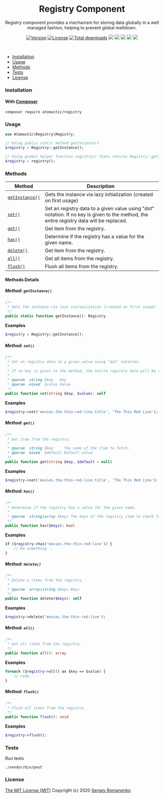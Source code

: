 <h1 align="center">Registry Component</h1>
<p align="center">
Registry component provides a mechanism for storing data globally in a well managed fashion, helping to prevent global meltdown.
</p>
<p align="center">
<a href="https://github.com/atomastic/registry/releases"><img alt="Version" src="https://img.shields.io/github/release/atomastic/registry.svg?label=version&color=green"></a> <a href="https://github.com/atomastic/registry"><img src="https://img.shields.io/badge/license-MIT-blue.svg?color=green" alt="License"></a> <a href="https://github.com/atomastic/registry"><img src="https://img.shields.io/github/downloads/atomastic/registry/total.svg?color=green" alt="Total downloads"></a> <img src="https://github.com/atomastic/registry/workflows/Static%20Analysis/badge.svg?branch=dev"> <img src="https://github.com/atomastic/registry/workflows/Tests/badge.svg">
  <a href="https://app.codacy.com/gh/atomastic/registry?utm_source=github.com&utm_medium=referral&utm_content=atomastic/registry&utm_campaign=Badge_Grade_Dashboard"><img src="https://api.codacy.com/project/badge/Grade/72b4dc84c20145e1b77dc0004a3c8e3d"></a> <a href="https://app.fossa.com/projects/git%2Bgithub.com%2Fatomastic%2Fregistry?ref=badge_shield" alt="FOSSA Status"><img src="https://app.fossa.com/api/projects/git%2Bgithub.com%2Fatomastic%2Fregistry.svg?type=shield"/></a> <a href="https://codeclimate.com/github/atomastic/registry/maintainability"><img src="https://api.codeclimate.com/v1/badges/4aff5282f051b4aebe22/maintainability" /></a>
</p>

<br>

* [Installation](#installation)
* [Usage](#usage)
* [Methods](#methods)
* [Tests](#tests)
* [License](#license)

### Installation

#### With [Composer](https://getcomposer.org)

```
composer require atomastic/registry
```

### Usage

```php
use Atomastic\Registry\Registry;

// Using public static method getInstance()
$registry = Registry::getInstance();

// Using global helper function registry() thats returns Registry::getInstance()
$registry = registry();
```

### Methods

| Method | Description |
|---|---|
| <a href="#registry_getInstance">`getInstance()`</a> | Gets the instance via lazy initialization (created on first usage) |
| <a href="#registry_set">`set()`</a> | Set an registry data to a given value using "dot" notation. If no key is given to the method, the entire registry data will be replaced. |
| <a href="#registry_get">`get()`</a> | Get item from the registry. |
| <a href="#registry_has">`has()`</a> | Determine if the registry has a value for the given name. |
| <a href="#registry_delete">`delete()`</a> | Get item from the registry. |
| <a href="#registry_all">`all()`</a> | Get all items from the registry. |
| <a href="#registry_flush">`flush()`</a> | Flush all items from the registry. |

#### Methods Details

##### <a name="registry_getInstance"></a> Method: `getInstance()`

```php
/**
 * Gets the instance via lazy initialization (created on first usage)
 */
public static function getInstance(): Registry
```

**Examples**

```php
$registry = Registry::getInstance();
```

##### <a name="registry_set"></a> Method: `set()`

```php
/**
 * Set an registry data to a given value using "dot" notation.
 *
 * If no key is given to the method, the entire registry data will be replaced.
 *
 * @param  string $key   Key
 * @param  mixed  $value Value
 */
public function set(string $key, $value): self
```

**Examples**

```php
$registry->set('movies.the-thin-red-line.title', 'The Thin Red Line');
```

##### <a name="registry_get"></a> Method: `get()`

```php
/**
 * Get item from the registry.
 *
 * @param  string $key     The name of the item to fetch.
 * @param  mixed  $default Default value
 */
public function get(string $key, $default = null)
```

**Examples**

```php
$registry->set('movies.the-thin-red-line.title', 'The Thin Red Line');
```

##### <a name="registry_has"></a> Method: `has()`

```php
/**
 * Determine if the registry has a value for the given name.
 *
 * @param  string|array $keys The keys of the registry item to check for existence.
 */
public function has($keys): bool
```

**Examples**

```php
if ($registry->has('movies.the-thin-red-line')) {
    // Do something...
}
```

##### <a name="registry_delete"></a> Method: `delete()`

```php
/**
 * Delete a items from the registry.
 *
 * @param  array|string $keys Keys
 */
public function delete($keys): self
```

**Examples**

```php
$registry->delete('movies.the-thin-red-line');
```

##### <a name="registry_all"></a> Method: `all()`

```php
/**
 * Get all items from the registry.
 */
public function all(): array
```

**Examples**

```php
foreach ($registry->all() as $key => $value) {
    // code...
}
```

##### <a name="registry_flush"></a> Method: `flush()`

```php
/**
 * Flush all items from the registry.
 */
public function flush(): void
```

**Examples**

```php
$registry->flush();
```

### Tests

Run tests

```
./vendor/bin/pest
```

### License
[The MIT License (MIT)](https://github.com/atomastic/registry/blob/master/LICENSE.txt)
Copyright (c) 2020 [Sergey Romanenko](https://github.com/Awilum)
